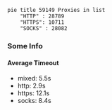 
```mermaid
pie title 59149 Proxies in list
    "HTTP" : 28789
    "HTTPS": 10711
    "SOCKS" : 28082
```

### Some Info
#### Average Timeout

- mixed: 5.5s
- http: 2.9s
- https: 12.1s
- socks: 8.4s